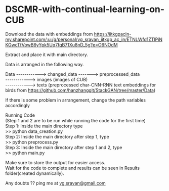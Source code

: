# DSCMR-with-continual-learning-on-CUB

Download the data with embeddings from https://iitkgpacin-my.sharepoint.com/:u:/g/personal/vg_sravan_iitkgp_ac_in/ETNLWfd1ZTlPiNKGwcTfVowB6yYpk5Uq7fqB71Xu8nD_5g?e=O6NOdM<br/>

Extract and place it with main directory.<br/>

Data is arranged in the following way.<br/>

Data  ------------> changed_data -------> preprocessed_data<br/>
      ------------> images (images of CUB)<br/>
      ------------> texts (preprocessed char-CNN-RNN text embeddings for birds from https://github.com/hanzhanggit/StackGAN/tree/master/Data)<br/>
      
If there is some problem in arrangement, change the path variables accordingly

Running Code <br/>
(Step 1 and 2 are to be run while running the code for the first time)<br/>
Step 1: Inside the main directory type<br/>
        >> python data_creation.py<br/>
Step 2: Inside the main directory after step 1, type<br/>
        >> python preprocess.py<br/>
Step 3: Inside the main directory after step 1 and 2, type<br/>
        >> python main.py<br/>
        
Make sure to store the output for easier access.<br/>
Wait for the code to complete and results can be seen in Results folder(created dynamically).<br/>

Any doubts ??
ping me at vg.sravan@gmail.com
        
